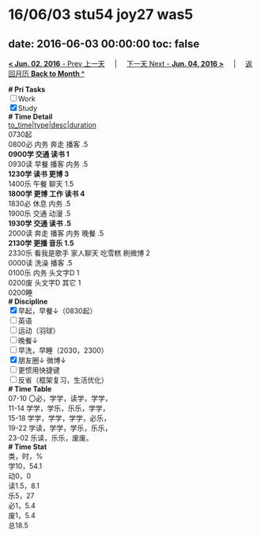 # 16/06/03 stu54 joy27 was5

date: 2016-06-03 00:00:00
toc: false
---
[**< Jun. 02, 2016** - Prev 上一天](/lifelogs/2016/06/d02.html) &nbsp; &nbsp; | &nbsp; &nbsp; [下一天 Next - **Jun. 04, 2016 >**](/lifelogs/2016/06/d04.html) &nbsp; &nbsp; |  &nbsp; &nbsp; [返回月历 **Back to Month ^**](/lifelogs/2016/06/index.html)
<br/><div><b># Pri Tasks</b></div><div><input type="checkbox"/>Work</div><div><input checked="true" type="checkbox"/>Study</div><div><b># Time Detail</b></div><div><u>to_time|type|desc|duration</u></div><div>0730起</div><div>0800必 内务 奔走 播客 .5</div><div><b>0900学 交通 读书 1</b></div><div>0930读 早餐 播客 内务 .5</div><div><b>1230学 读书 更博 3</b></div><div>1400乐 午餐 聊天 1.5</div><div><b>1800学 更博 工作 读书 4</b></div><div>1830必 休息 内务 .5</div><div>1900乐 交通 动漫 .5</div><div><b>1930学 交通 读书 .5</b></div><div>2000读 奔走 播客 内务 晚餐 .5</div><div><b>2130学 更播 音乐 1.5</b></div><div>2330乐 看我是歌手 家人聊天 吃雪糕 刷微博 2</div><div>0000读 洗澡 播客 .5</div><div>0100乐 内务 头文字D 1</div><div>0200废 头文字D 其它 1</div><div>0200睡</div><div><b># Discipline</b></div><div><input checked="true" type="checkbox"/>早起，早餐↓（0830起）</div><div><input type="checkbox"/>英语</div><div><input type="checkbox"/>运动（羽球）</div><div><input type="checkbox"/>晚餐↓</div><div><input type="checkbox"/>早洗，早睡（2030，2300）</div><div><b><input checked="true" type="checkbox"/></b>朋友圈↓ 微博↓</div><div><input type="checkbox"/>更惯用快捷键</div><div><input type="checkbox"/>反省（框架复习，生活优化）</div><div><b># Time Table</b></div><div>07-10 〇必，学学，读学，学学，</div><div>11-14 学学，学乐，乐乐，学学，</div><div>15-18 学学，学学，学学，必乐，</div><div>19-22 学读，学学，学乐，乐乐，</div><div>23-02 乐读，乐乐，废废。</div><div><b># Time Stat</b></div><div>类，时，%</div><div>学10，54.1</div><div>动0，0</div><div>读1.5，8.1</div><div>乐5，27</div><div>必1，5.4</div><div>废1，5.4</div><div>总18.5</div>

